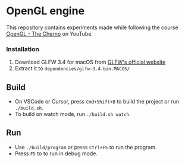 # OpenGL engine

This repository contains experiments made while following the course [OpenGL - The Cherno](https://www.youtube.com/watch?v=W3gAzLwfIP0&list=PLlrATfBNZ98foTJPJ_Ev03o2oq3-GGOS2&ab_channel=TheCherno) on YouTube.


### Installation

1. Download GLFW 3.4 for macOS from [GLFW's official website](https://www.glfw.org/download.html)
2. Extract it to `dependencies/glfw-3.4.bin.MACOS/`

## Build

- On VSCode or Cursor, press `Cmd+Shift+B` to build the project or run `./build.sh`.
- To build on watch mode, run `./build.sh watch`.

## Run

- Use `./build/program` or press `Ctrl+F5` to run the program.
- Press `F5` to to run in debug mode.

